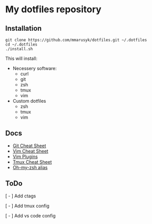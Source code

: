 # My dotfiles repository

## Installation
```
git clone https://github.com/mmarusyk/dotfiles.git ~/.dotfiles
cd ~/.dotfiles
./install.sh
```
This will install:
* Necessery software:
  * curl
  * git
  * zsh
  * tmux
  * vim
* Custom dotfiles
  * zsh
  * tmux
  * vim

## Docs
* [Git Cheat Sheet](docs/git.md)
* [Vim Cheat Sheet](docs/vim.md)
* [Vim Plugins](docs/vim-plugins.md)
* [Tmux Cheat Sheet](docs/tmux.md)
* [Oh-my-zsh alias](docs/oh-my-zsh.md)

## ToDo
[ - ] Add ctags

[ - ] Add tmux config

[ - ] Add vs code config
